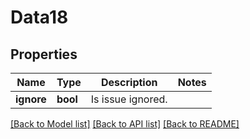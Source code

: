 # Data18

## Properties
Name | Type | Description | Notes
------------ | ------------- | ------------- | -------------
**ignore** | **bool** | Is issue ignored. | 

[[Back to Model list]](../README.md#documentation-for-models) [[Back to API list]](../README.md#documentation-for-api-endpoints) [[Back to README]](../README.md)


